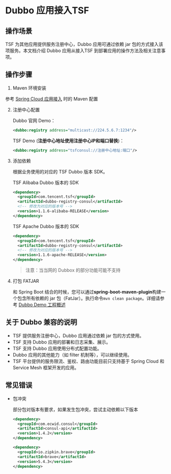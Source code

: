 # Dubbo 应用接入TSF

## 操作场景

TSF 为其他应用提供服务注册中心，Dubbo 应用可通过依赖 jar 包的方式接入该项服务。本文档介绍 Dubbo 应用从接入TSF 到部署应用的操作方法及相关注意事项。



## 操作步骤

1.  Maven 环境安装

   参考 [Spring Cloud 应用接入]() 时的 Maven 配置

2. 注册中心配置

   Dubbo 官网 Demo：

   ```xml
   <dubbo:registry address="multicast://224.5.6.7:1234"/>
   ```

   TSF Demo (**注册中心地址使用注册中心IP和端口替换**)：

   ```xml
   <dubbo:registry address="tsfconsul://注册中心地址:端口"/>
   ```

3. 添加依赖

   根据业务使用的对应的 TSF Dubbo 版本 SDK。 

   TSF Alibaba Dubbo 版本的 SDK 

   ```xml
   <dependency>
     <groupId>com.tencent.tsf</groupId>
     <artifactId>dubbo-registry-consul</artifactId>
     <!-- 修改为对应的版本号 -->
     <version>1.1.6-alibaba-RELEASE</version>
   </dependency>
   ```

   TSF Apache Dubbo 版本的 SDK 

   ```xml
   <dependency>
     <groupId>com.tencent.tsf</groupId>
     <artifactId>dubbo-registry-consul</artifactId>
     <!-- 修改为对应的版本号 -->
     <version>1.1.6-apache-RELEASE</version>
   </dependency>
   ```

   > 注意：当当网的 Dubbox 的部分功能可能不支持

4. 打包 FATJAR

   和 Spring Boot 结合的时候，您可以通过**spring-boot-maven-plugin**构建一个包含所有依赖的 jar 包（FatJar）。执行命令`mvn clean package`。详细请参考 [Dubbo Demo 工程概述]()



## 关于 Dubbo 兼容的说明

- TSF 提供服务注册中心，Dubbo 应用通过依赖 jar 包的方式使用。
- TSF 支持 Dubbo 应用的部署和日志采集、展示。
- TSF 支持 Dubbo 应用使用分布式配置功能。
- Dubbo 应用的其他能力（如 filter 机制等），可以继续使用。
- TSF 平台提供的服务限流、鉴权、路由功能目前只支持基于 Spring Cloud 和 Service Mesh 框架开发的应用。



## 常见错误

- 包冲突

  部分包对版本有要求，如果发生包冲突，尝试主动依赖以下版本

  ```xml
  <dependency>
    <groupId>com.ecwid.consul</groupId>
    <artifactId>consul-api</artifactId>
    <version>1.4.2</version>
  </dependency>
  
  <dependency>
    <groupId>io.zipkin.brave</groupId>
    <artifactId>brave</artifactId>
    <version>5.4.3</version>
  </dependency>
  ```

  